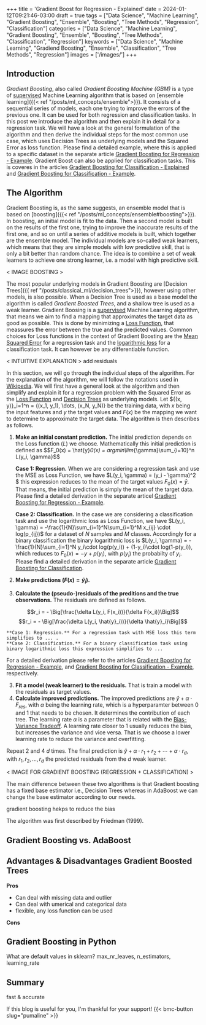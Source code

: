 +++
title = 'Gradient Boost for Regression - Explained'
date = 2024-01-12T09:21:46-03:00
draft = true
tags = ["Data Science", "Machine Learning", "Gradient Boosting", "Ensemble", "Boosting", "Tree Methods", "Regression", "Classification"]
categories = ["Data Science", "Machine Learning", "Gradient Boosting", "Ensemble", "Boosting", "Tree Methods", "Classification", "Regression"]
keywords = ["Data Science", "Machine Learning", "Gradiend Boosting", "Ensemble", "Classification", "Tree Methods", "Regression"]
images = ['/images/']
+++

## Introduction

*Gradient Boosting*, also called *Gradient Boosting Machine (GBM)* is a type of [supervised](supervised_unsupervised.md#supervised) Machine Learning algorithm that is based on [ensemble learning]({{< ref "/posts/ml_concepts/ensemble">}}). It consists of a sequential series of models, each one trying to improve the errors of the previous one. It can be used for both regression and classification tasks. In this post we introduce the algorithm and then explain it in detail for a regression task. We will have a look at the general formulation of the algorithm and then derive the individual steps for the most common use case, which uses Decision Trees as underlying models and the Squared Error as loss function. Please find a detailed example, where this is applied to a specific dataset in the separate article [Gradient Boosting for Regression - Example](). Gradient Boost can also be applied for classification tasks. This is coveres in the articles [Gradient Boosting for Classification - Explained]() and [Gradient Boosting for Classification - Example]().

## The Algorithm

Gradient Boosting is, as the same suggests, an ensemble model that is based on [boosting]({{< ref "/posts/ml_concepts/ensemble#boosting">}}). In boosting, an initial model is fit to the data. Then a second model is built on the results of the first one, trying to improve the inaccurate results of the first one, and so on until a series of additive models is built, which together are the ensemble model. The individual models are so-called weak learners, which means that they are simple models with low predictive skill, that is only a bit better than random chance. The idea is to combine a set of weak learners to achieve one strong learner, i.e. a model with high predictive skill. 

< IMAGE BOOSTING >

The most popular underlying models in Gradient Boosting are [Decision Trees]({{ ref "/posts/classical_ml/decision_trees">}}), however using other models, is also possible. When a Decision Tree is used as a base model the algorithm is called *Gradient Boosted Trees*, and a shallow tree is used as a weak learner. Gradient Boosing is a [supervised]() Machine Learning algorithm, that means we aim to find a mapping that approximates the target data as good as possible. This is done by minimizing a [Loss Function](), that meassures the error between the true and the predicted values. Common choices for Loss functions in the context of Gradient Boosting are the [Mean Squared Error]() for a regression task and the [logarithmic loss]() for a classification task. It can however be any differentiable function. 

< INTUITIVE EXPLANATION > add residuals

In this section, we will go through the individual steps of the algorithm. For the explanation of the algorithm, we will follow the notations used in [Wikipedia](https://en.m.wikipedia.org/wiki/Gradient_boosting). We will first have a general look at the algorithm and then simplify and explain it for a regression problem with the Squared Error as the [Loss Function]() and [Decision Trees]() as underlying models. Let ${(x, y)}_i=1^n = {(x_1, y_1), \dots, (x_N, y_N)} be the training data, with $x$ being the input features and $y$ the target values and $F(x)$ be the mapping we want to determine to approximate the target data. The algorithm is then describes as follows.

1. **Make an initial constant prediction.** The initial prediction depends on the Loss function ($L$) we choose. Mathematically this initial prediction is defined as $$F_0(x) = \hat{y}_0(x) = argmin\lim_{\gamma}\sum_{i=10}^n L(y_i, \gamma}$$

	**Case 1: Regression.** When we are considering a regression task and use the MSE as Loss Function, we have $L(y_i, \gamma) = (y_i - \gamma)^2 $ this expression reduces to the  mean of the target values $F_{0}(x) = \bar{y}$. That means, the initial prediction is simply the mean of the target data. Please find a detailed derivation in the separate articel [Gradient Boosting for Regression - Example]().

	**Case 2: Classification.** In the case we are considering a classification task and use the logarithmic loss as Loss Function, we have $L(y_i, \gamma) = -\frac{1}{N}\sum_{i=1}^N\sum_{i=1}^M x_{ij} \cdot log(p_{ij})$ for a dataset of $N$ samples and $M$ classes. Accordingly for a binary classification the binary logarithmic loss is $L(y_i, \gamma) = -\frac{1}{N}\sum_{i=1}^N y_i\cdot log(p(y_i)) + (1-y_i)\cdot log(1-p(y_i)), which reduces to $F_{0}(x) = -y + p(y_i)$, with $p(y_i)$ the probabilty of $y_i$. Please find a detailed derivation in the separate article [Gradient Boosting for Classification](). 

2. **Make predictions ($F(x)=\hat{y}_i$).** 

3. **Calculate the (pseudo-)residuals of the preditions and the true observations.** The residuals are defined as follows. 

$$r_i = - \Big[\frac{\delta L(y_i, F(x_i))}{\delta F(x_i)}\Big]$$
$$r_i = - \Big[\frac{\delta L(y_i, \hat{y}_i))}{\delta \hat{y}_i}\Big]$$

	**Case 1: Regression.** For a regression task with MSE loss this term simplifies to ... . 
	**Case 2: Classification.** For a binary classification task using binary logarithmic loss this expression simplifies to ...
For a detailed derivation please refer to the articles [Gradient Boosting for Regression - Example](), and [Gradient Boosting for Classification - Example](), respectively.

3. **Fit a model (weak learner) to the residuals.** That is train a model with the residuals as target values.
4. **Calculate improved predictions.** The improved predictions are $\hat{y} + \alpha \cdot F_{res}$, with $\alpha$ being the learning rate, which is a hyperparamter between $0$ and $1$ that needs to be chosen. It determines the contribution of each tree. The learning rate $\alpha$ is a parameter that is related with the [Bias-Variance Tradeoff](). A learning rate closer to $1$ usually reduces the bias, but increases the variance and vice versa. That is we choose a lower learning rate to reduce the variance and overfitting.

Repeat 2 and 4 $d$ times.
The final prediction is $\hat{y} + \alpha \cdot r_1 + r_2 + \cdots + \alpha \cdot r_d$, with $r_1, r_2, \dots, r_d$ the predicted residuals from the $d$ weak learner.

< IMAGE FOR GRADIENT BOOSTING (REGRESSION + CLASSIFICATION) > 

The main difference between these two algorithms is that Gradient boosting has a fixed base estimator i.e., Decision Trees whereas in AdaBoost we can change the base estimator according to our needs.


gradient boosting hekps to reduce the bias

The algorithm was first described by Friedman (1999). 


## Gradient Boosting vs. AdaBoost

## Advantages & Disadvantages Gradient Boosted Trees

**Pros**

* Can deal with missing data and outlier
* Can deal with umerical and categorical data
* flexible, any loss function can be used

**Cons**

## Gradient Boosting in Python

What are default values in sklearn? max_nr_leaves, n_estimators, learning_rate

## Summary

fast & accurate

If this blog is useful for you, I'm thankful for your support!
{{< bmc-button slug="pumaline" >}}

